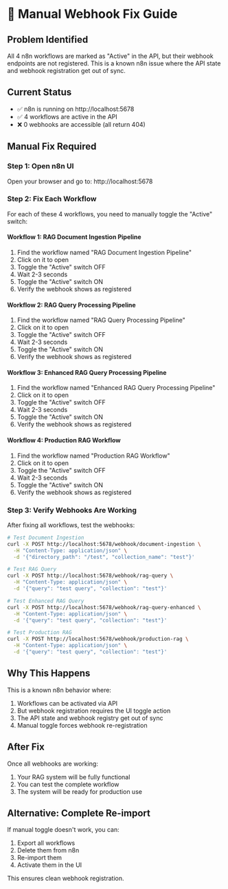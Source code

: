 # 🔧 Manual Webhook Fix Guide

## Problem Identified
All 4 n8n workflows are marked as "Active" in the API, but their webhook endpoints are not registered. This is a known n8n issue where the API state and webhook registration get out of sync.

## Current Status
- ✅ n8n is running on http://localhost:5678
- ✅ 4 workflows are active in the API
- ❌ 0 webhooks are accessible (all return 404)

## Manual Fix Required

### Step 1: Open n8n UI
Open your browser and go to: http://localhost:5678

### Step 2: Fix Each Workflow
For each of these 4 workflows, you need to manually toggle the "Active" switch:

#### Workflow 1: RAG Document Ingestion Pipeline
1. Find the workflow named "RAG Document Ingestion Pipeline"
2. Click on it to open
3. Toggle the "Active" switch OFF
4. Wait 2-3 seconds
5. Toggle the "Active" switch ON
6. Verify the webhook shows as registered

#### Workflow 2: RAG Query Processing Pipeline
1. Find the workflow named "RAG Query Processing Pipeline"
2. Click on it to open
3. Toggle the "Active" switch OFF
4. Wait 2-3 seconds
5. Toggle the "Active" switch ON
6. Verify the webhook shows as registered

#### Workflow 3: Enhanced RAG Query Processing Pipeline
1. Find the workflow named "Enhanced RAG Query Processing Pipeline"
2. Click on it to open
3. Toggle the "Active" switch OFF
4. Wait 2-3 seconds
5. Toggle the "Active" switch ON
6. Verify the webhook shows as registered

#### Workflow 4: Production RAG Workflow
1. Find the workflow named "Production RAG Workflow"
2. Click on it to open
3. Toggle the "Active" switch OFF
4. Wait 2-3 seconds
5. Toggle the "Active" switch ON
6. Verify the webhook shows as registered

### Step 3: Verify Webhooks Are Working
After fixing all workflows, test the webhooks:

```bash
# Test Document Ingestion
curl -X POST http://localhost:5678/webhook/document-ingestion \
  -H "Content-Type: application/json" \
  -d '{"directory_path": "/test", "collection_name": "test"}'

# Test RAG Query
curl -X POST http://localhost:5678/webhook/rag-query \
  -H "Content-Type: application/json" \
  -d '{"query": "test query", "collection": "test"}'

# Test Enhanced RAG Query
curl -X POST http://localhost:5678/webhook/rag-query-enhanced \
  -H "Content-Type: application/json" \
  -d '{"query": "test query", "collection": "test"}'

# Test Production RAG
curl -X POST http://localhost:5678/webhook/production-rag \
  -H "Content-Type: application/json" \
  -d '{"query": "test query", "collection": "test"}'
```

## Why This Happens
This is a known n8n behavior where:
1. Workflows can be activated via API
2. But webhook registration requires the UI toggle action
3. The API state and webhook registry get out of sync
4. Manual toggle forces webhook re-registration

## After Fix
Once all webhooks are working:
1. Your RAG system will be fully functional
2. You can test the complete workflow
3. The system will be ready for production use

## Alternative: Complete Re-import
If manual toggle doesn't work, you can:
1. Export all workflows
2. Delete them from n8n
3. Re-import them
4. Activate them in the UI

This ensures clean webhook registration.